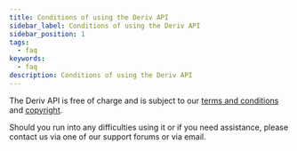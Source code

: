 ```yaml
---
title: Conditions of using the Deriv API
sidebar_label: Conditions of using the Deriv API
sidebar_position: 1
tags:
  - faq
keywords:
  - faq
description: Conditions of using the Deriv API
---
```


The Deriv API is free of charge and is subject to our [terms and conditions](https://deriv.com/terms-and-conditions) and
[copyright](https://deriv.com/tnc/business-partners-general-terms.pdf).

Should you run into any difficulties using it or if you need assistance, please contact us
via one of our support forums or via email.
